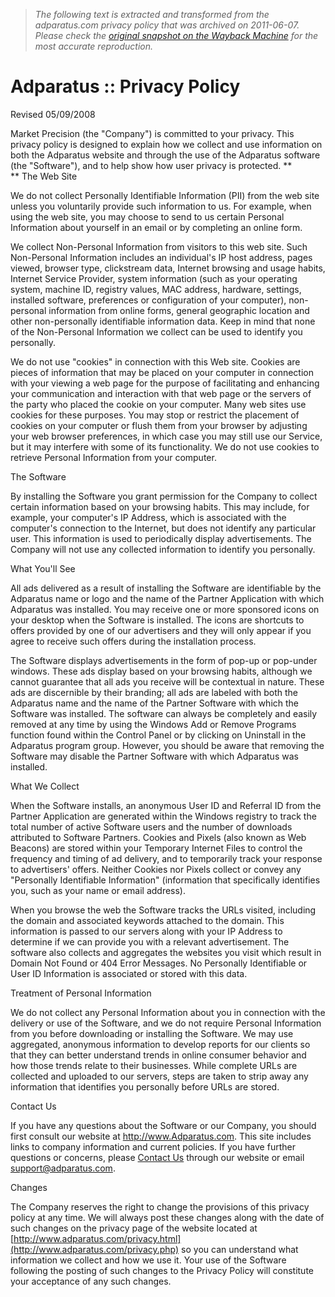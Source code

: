 > *The following text is extracted and transformed from the adparatus.com privacy policy that was archived on 2011-06-07. Please check the [original snapshot on the Wayback Machine](https://web.archive.org/web/20110607220144id_/http%3A//www.adparatus.com/privacy.php) for the most accurate reproduction.*

# Adparatus :: Privacy Policy

Revised 05/09/2008

Market Precision (the "Company") is committed to your privacy. This privacy policy is designed to explain how we collect and use information on both the Adparatus website and through the use of the Adparatus software (the "Software"), and to help show how user privacy is protected. **  
** The Web Site

We do not collect Personally Identifiable Information (PII) from the web site unless you voluntarily provide such information to us. For example, when using the web site, you may choose to send to us certain Personal Information about yourself in an email or by completing an online form.

We collect Non-Personal Information from visitors to this web site. Such Non-Personal Information includes an individual's IP host address, pages viewed, browser type, clickstream data, Internet browsing and usage habits, Internet Service Provider, system information (such as your operating system, machine ID, registry values, MAC address, hardware, settings, installed software, preferences or configuration of your computer), non-personal information from online forms, general geographic location and other non-personally identifiable information data. Keep in mind that none of the Non-Personal Information we collect can be used to identify you personally.

We do not use "cookies" in connection with this Web site. Cookies are pieces of information that may be placed on your computer in connection with your viewing a web page for the purpose of facilitating and enhancing your communication and interaction with that web page or the servers of the party who placed the cookie on your computer. Many web sites use cookies for these purposes. You may stop or restrict the placement of cookies on your computer or flush them from your browser by adjusting your web browser preferences, in which case you may still use our Service, but it may interfere with some of its functionality. We do not use cookies to retrieve Personal Information from your computer.

The Software

By installing the Software you grant permission for the Company to collect certain information based on your browsing habits. This may include, for example, your computer's IP Address, which is associated with the computer's connection to the Internet, but does not identify any particular user. This information is used to periodically display advertisements. The Company will not use any collected information to identify you personally.

What You'll See

All ads delivered as a result of installing the Software are identifiable by the Adparatus name or logo and the name of the Partner Application with which Adparatus was installed. You may receive one or more sponsored icons on your desktop when the Software is installed. The icons are shortcuts to offers provided by one of our advertisers and they will only appear if you agree to receive such offers during the installation process.

The Software displays advertisements in the form of pop-up or pop-under windows. These ads display based on your browsing habits, although we cannot guarantee that all ads you receive will be contextual in nature. These ads are discernible by their branding; all ads are labeled with both the Adparatus name and the name of the Partner Software with which the Software was installed. The software can always be completely and easily removed at any time by using the Windows Add or Remove Programs function found within the Control Panel or by clicking on Uninstall in the Adparatus program group. However, you should be aware that removing the Software may disable the Partner Software with which Adparatus was installed.

What We Collect

When the Software installs, an anonymous User ID and Referral ID from the Partner Application are generated within the Windows registry to track the total number of active Software users and the number of downloads attributed to Software Partners. Cookies and Pixels (also known as Web Beacons) are stored within your Temporary Internet Files to control the frequency and timing of ad delivery, and to temporarily track your response to advertisers' offers. Neither Cookies nor Pixels collect or convey any "Personally Identifiable Information" (information that specifically identifies you, such as your name or email address).

When you browse the web the Software tracks the URLs visited, including the domain and associated keywords attached to the domain. This information is passed to our servers along with your IP Address to determine if we can provide you with a relevant advertisement. The software also collects and aggregates the websites you visit which result in Domain Not Found or 404 Error Messages. No Personally Identifiable or User ID Information is associated or stored with this data.

Treatment of Personal Information

We do not collect any Personal Information about you in connection with the delivery or use of the Software, and we do not require Personal Information from you before downloading or installing the Software. We may use aggregated, anonymous information to develop reports for our clients so that they can better understand trends in online consumer behavior and how those trends relate to their businesses. While complete URLs are collected and uploaded to our servers, steps are taken to strip away any information that identifies you personally before URLs are stored.

Contact Us

If you have any questions about the Software or our Company, you should first consult our website at http://www.Adparatus.com. This site includes links to company information and current policies. If you have further questions or concerns, please [Contact Us](http://www.adparatus.com/contactus.php) through our website or email [support@adparatus.com](mailto:support@adparatus.com).

Changes

The Company reserves the right to change the provisions of this privacy policy at any time. We will always post these changes along with the date of such changes on the privacy page of the website located at [http://www.adparatus.com/privacy.html](http://www.adparatus.com/privacy.php) so you can understand what information we collect and how we use it. Your use of the Software following the posting of such changes to the Privacy Policy will constitute your acceptance of any such changes.
